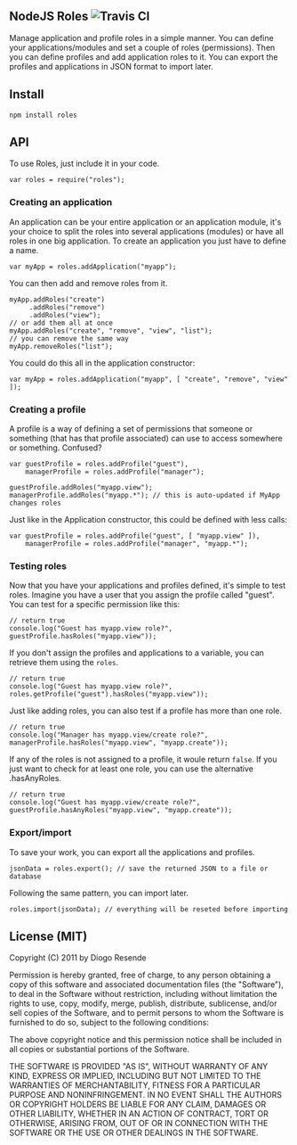 ## NodeJS Roles ![ Travis CI ](https://secure.travis-ci.org/dresende/node-roles.png)

Manage application and profile roles in a simple manner. You can define your applications/modules and set
a couple of roles (permissions). Then you can define profiles and add application roles to it. You can
export the profiles and applications in JSON format to import later.

## Install

    npm install roles

## API

To use Roles, just include it in your code.

    var roles = require("roles");

### Creating an application

An application can be your entire application or an application module, it's your choice to split the
roles into several applications (modules) or have all roles in one big application. To create an
application you just have to define a name.

    var myApp = roles.addApplication("myapp");

You can then add and remove roles from it.

    myApp.addRoles("create")
         .addRoles("remove")
         .addRoles("view");
    // or add them all at once
    myApp.addRoles("create", "remove", "view", "list");
    // you can remove the same way
    myApp.removeRoles("list");

You could do this all in the application constructor:

    var myApp = roles.addApplication("myapp", [ "create", "remove", "view" ]);

### Creating a profile

A profile is a way of defining a set of permissions that someone or something (that has that profile
associated) can use to access somewhere or something. Confused?

    var guestProfile = roles.addProfile("guest"),
        managerProfile = roles.addProfile("manager");

    guestProfile.addRoles("myapp.view");
    managerProfile.addRoles("myapp.*"); // this is auto-updated if MyApp changes roles

Just like in the Application constructor, this could be defined with less calls:

    var guestProfile = roles.addProfile("guest", [ "myapp.view" ]),
        managerProfile = roles.addProfile("manager", "myapp.*");

### Testing roles

Now that you have your applications and profiles defined, it's simple to test roles. Imagine you have
a user that you assign the profile called "guest". You can test for a specific permission like this:

    // return true
    console.log("Guest has myapp.view role?", guestProfile.hasRoles("myapp.view"));

If you don't assign the profiles and applications to a variable, you can retrieve them using the `roles`.

    // return true
    console.log("Guest has myapp.view role?", roles.getProfile("guest").hasRoles("myapp.view"));

Just like adding roles, you can also test if a profile has more than one role.

    // return true
    console.log("Manager has myapp.view/create role?", managerProfile.hasRoles("myapp.view", "myapp.create"));

If any of the roles is not assigned to a profile, it woule return `false`. If you just want to check for
at least one role, you can use the alternative .hasAnyRoles.

    // return true
    console.log("Guest has myapp.view/create role?", guestProfile.hasAnyRoles("myapp.view", "myapp.create"));

### Export/import

To save your work, you can export all the applications and profiles.

    jsonData = roles.export(); // save the returned JSON to a file or database

Following the same pattern, you can import later.

    roles.import(jsonData); // everything will be reseted before importing

## License (MIT)

Copyright (C) 2011 by Diogo Resende

Permission is hereby granted, free of charge, to any person obtaining a copy
of this software and associated documentation files (the "Software"), to deal
in the Software without restriction, including without limitation the rights
to use, copy, modify, merge, publish, distribute, sublicense, and/or sell
copies of the Software, and to permit persons to whom the Software is
furnished to do so, subject to the following conditions:

The above copyright notice and this permission notice shall be included in
all copies or substantial portions of the Software.

THE SOFTWARE IS PROVIDED "AS IS", WITHOUT WARRANTY OF ANY KIND, EXPRESS OR
IMPLIED, INCLUDING BUT NOT LIMITED TO THE WARRANTIES OF MERCHANTABILITY,
FITNESS FOR A PARTICULAR PURPOSE AND NONINFRINGEMENT. IN NO EVENT SHALL THE
AUTHORS OR COPYRIGHT HOLDERS BE LIABLE FOR ANY CLAIM, DAMAGES OR OTHER
LIABILITY, WHETHER IN AN ACTION OF CONTRACT, TORT OR OTHERWISE, ARISING FROM,
OUT OF OR IN CONNECTION WITH THE SOFTWARE OR THE USE OR OTHER DEALINGS IN
THE SOFTWARE.
